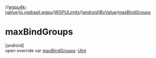 //[wgpu4k-native](../../../../index.md)/[io.ygdrasil.wgpu](../../index.md)/[WGPULimits](../index.md)/[[android]ByValue](index.md)/[maxBindGroups](max-bind-groups.md)

# maxBindGroups

[android]\
open override var [maxBindGroups](max-bind-groups.md): [UInt](https://kotlinlang.org/api/core/kotlin-stdlib/kotlin/-u-int/index.html)